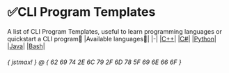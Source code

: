 # ✅CLI Program Templates
A list of CLI Program Templates, useful to learn programming languages or quickstart a CLI program🍵
|Available languages📝|
|-|
|[C++](https://github.com/MaxWasTakenYT/cliProgramTemplates/blob/main/cpp-template.cpp)|
|[C#](https://github.com/MaxWasTakenYT/cliProgramTemplates/blob/main/csharp-template.cs)|
|[Python](https://github.com/MaxWasTakenYT/cliProgramTemplates/blob/main/python-template.py)|
|[Java](https://github.com/MaxWasTakenYT/cliProgramTemplates/blob/main/java-template.java)|
|[Bash](https://github.com/MaxWasTakenYT/cliProgramTemplates/blob/main/bash-template.sh)|

###### { jstmax! } @ { 62 69 74 2E 6C 79 2F 6D 78 5F 69 6E 66 6F }
